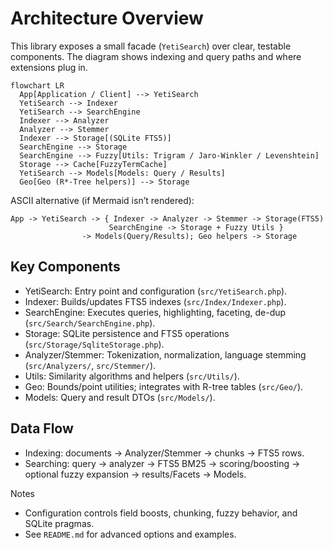 # Architecture Overview

This library exposes a small facade (`YetiSearch`) over clear, testable components. The diagram shows indexing and query paths and where extensions plug in.

```mermaid
flowchart LR
  App[Application / Client] --> YetiSearch
  YetiSearch --> Indexer
  YetiSearch --> SearchEngine
  Indexer --> Analyzer
  Analyzer --> Stemmer
  Indexer --> Storage[(SQLite FTS5)]
  SearchEngine --> Storage
  SearchEngine --> Fuzzy[Utils: Trigram / Jaro-Winkler / Levenshtein]
  Storage --> Cache[FuzzyTermCache]
  YetiSearch --> Models[Models: Query / Results]
  Geo[Geo (R*-Tree helpers)] --> Storage
```

ASCII alternative (if Mermaid isn’t rendered):

```
App -> YetiSearch -> { Indexer -> Analyzer -> Stemmer -> Storage(FTS5)
                      SearchEngine -> Storage + Fuzzy Utils }
                -> Models(Query/Results); Geo helpers -> Storage
```

## Key Components
- YetiSearch: Entry point and configuration (`src/YetiSearch.php`).
- Indexer: Builds/updates FTS5 indexes (`src/Index/Indexer.php`).
- SearchEngine: Executes queries, highlighting, faceting, de-dup (`src/Search/SearchEngine.php`).
- Storage: SQLite persistence and FTS5 operations (`src/Storage/SqliteStorage.php`).
- Analyzer/Stemmer: Tokenization, normalization, language stemming (`src/Analyzers/`, `src/Stemmer/`).
- Utils: Similarity algorithms and helpers (`src/Utils/`).
- Geo: Bounds/point utilities; integrates with R-tree tables (`src/Geo/`).
- Models: Query and result DTOs (`src/Models/`).

## Data Flow
- Indexing: documents -> Analyzer/Stemmer -> chunks -> FTS5 rows.
- Searching: query -> analyzer -> FTS5 BM25 -> scoring/boosting -> optional fuzzy expansion -> results/Facets -> Models.

Notes
- Configuration controls field boosts, chunking, fuzzy behavior, and SQLite pragmas.
- See `README.md` for advanced options and examples.
